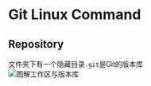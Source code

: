 # Git Linux Command
## Repository
文件夹下有一个隐藏目录`.git`是Git的版本库</br>
![图解工作区与版本库](https://www.liaoxuefeng.com/files/attachments/919020037470528/0)
